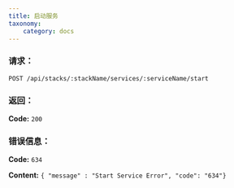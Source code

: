 ```yaml
---
title: 启动服务
taxonomy:
    category: docs
---
```


### 请求：

    POST /api/stacks/:stackName/services/:serviceName/start

### 返回：

**Code:** `200`

### 错误信息：

**Code:** `634`

**Content:** `{ "message" : "Start Service Error", "code": "634"}`